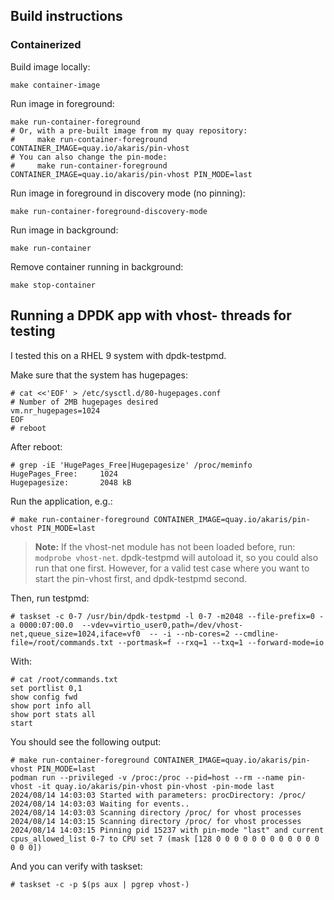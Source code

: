 ## Build instructions

### Containerized

Build image locally:

```
make container-image
```

Run image in foreground:

```
make run-container-foreground
# Or, with a pre-built image from my quay repository:
#     make run-container-foreground CONTAINER_IMAGE=quay.io/akaris/pin-vhost
# You can also change the pin-mode:
#     make run-container-foreground CONTAINER_IMAGE=quay.io/akaris/pin-vhost PIN_MODE=last
```

Run image in foreground in discovery mode (no pinning):

```
make run-container-foreground-discovery-mode
```

Run image in background:

```
make run-container
```

Remove container running in background:

```
make stop-container
```

## Running a DPDK app with vhost- threads for testing

I tested this on a RHEL 9 system with dpdk-testpmd.

Make sure that the system has hugepages:

```
# cat <<'EOF' > /etc/sysctl.d/80-hugepages.conf
# Number of 2MB hugepages desired
vm.nr_hugepages=1024
EOF
# reboot
```

After reboot:

```
# grep -iE 'HugePages_Free|Hugepagesize' /proc/meminfo
HugePages_Free:     1024
Hugepagesize:       2048 kB
```

Run the application, e.g.:

```
# make run-container-foreground CONTAINER_IMAGE=quay.io/akaris/pin-vhost PIN_MODE=last
```
> **Note:** If the vhost-net module has not been loaded before, run: `modprobe vhost-net`. dpdk-testpmd will autoload it,
so you could also run that one first. However, for a valid test case where you want to start the pin-vhost first, and
dpdk-testpmd second.

Then, run testpmd:

```
# taskset -c 0-7 /usr/bin/dpdk-testpmd -l 0-7 -m2048 --file-prefix=0 -a 0000:07:00.0  --vdev=virtio_user0,path=/dev/vhost-net,queue_size=1024,iface=vf0  -- -i --nb-cores=2 --cmdline-file=/root/commands.txt --portmask=f --rxq=1 --txq=1 --forward-mode=io
```

With:

```
# cat /root/commands.txt 
set portlist 0,1
show config fwd
show port info all
show port stats all
start
```

You should see the following output:

```
# make run-container-foreground CONTAINER_IMAGE=quay.io/akaris/pin-vhost PIN_MODE=last
podman run --privileged -v /proc:/proc --pid=host --rm --name pin-vhost -it quay.io/akaris/pin-vhost pin-vhost -pin-mode last
2024/08/14 14:03:03 Started with parameters: procDirectory: /proc/
2024/08/14 14:03:03 Waiting for events..
2024/08/14 14:03:03 Scanning directory /proc/ for vhost processes
2024/08/14 14:03:15 Scanning directory /proc/ for vhost processes
2024/08/14 14:03:15 Pinning pid 15237 with pin-mode "last" and current cpus_allowed_list 0-7 to CPU set 7 (mask [128 0 0 0 0 0 0 0 0 0 0 0 0 0 0 0])
```

And you can verify with taskset:

```
# taskset -c -p $(ps aux | pgrep vhost-)
```